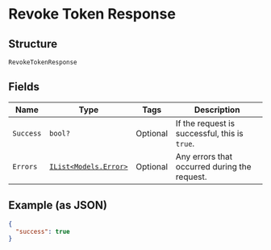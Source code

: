 
# Revoke Token Response

## Structure

`RevokeTokenResponse`

## Fields

| Name | Type | Tags | Description |
|  --- | --- | --- | --- |
| `Success` | `bool?` | Optional | If the request is successful, this is `true`. |
| `Errors` | [`IList<Models.Error>`](../../doc/models/error.md) | Optional | Any errors that occurred during the request. |

## Example (as JSON)

```json
{
  "success": true
}
```

